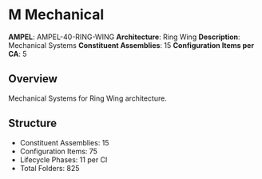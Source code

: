 # M Mechanical

**AMPEL**: AMPEL-40-RING-WING
**Architecture**: Ring Wing
**Description**: Mechanical Systems
**Constituent Assemblies**: 15
**Configuration Items per CA**: 5

## Overview
Mechanical Systems for Ring Wing architecture.

## Structure
- Constituent Assemblies: 15
- Configuration Items: 75
- Lifecycle Phases: 11 per CI
- Total Folders: 825

